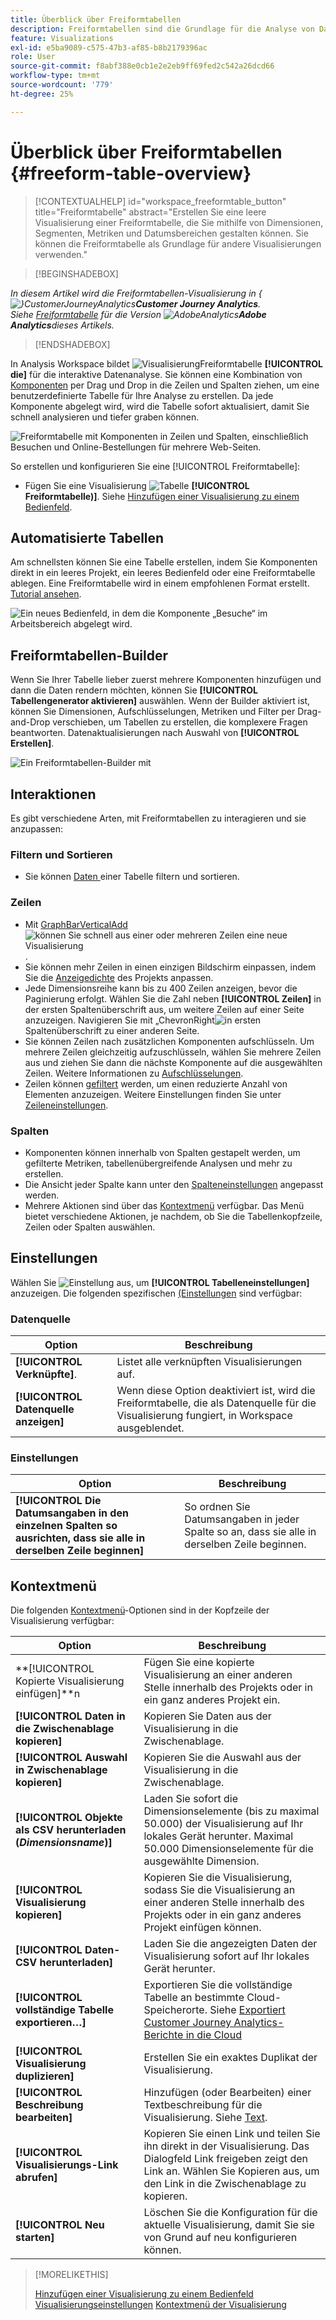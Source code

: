 ```yaml
---
title: Überblick über Freiformtabellen
description: Freiformtabellen sind die Grundlage für die Analyse von Daten in Workspace
feature: Visualizations
exl-id: e5ba9089-c575-47b3-af85-b8b2179396ac
role: User
source-git-commit: f8abf388e0cb1e2e2eb9ff69fed2c542a26dcd66
workflow-type: tm+mt
source-wordcount: '779'
ht-degree: 25%

---
```


# Überblick über Freiformtabellen {#freeform-table-overview}

<!-- markdownlint-disable MD034 -->

>[!CONTEXTUALHELP]
>id="workspace_freeformtable_button"
>title="Freiformtabelle"
>abstract="Erstellen Sie eine leere Visualisierung einer Freiformtabelle, die Sie mithilfe von Dimensionen, Segmenten, Metriken und Datumsbereichen gestalten können. Sie können die Freiformtabelle als Grundlage für andere Visualisierungen verwenden."

<!-- markdownlint-enable MD034 -->


>[!BEGINSHADEBOX]

*In diesem Artikel wird die Freiformtabellen-Visualisierung in {![}CustomerJourneyAnalytics](/help/assets/icons/CustomerJourneyAnalytics.svg)**Customer Journey Analytics**.<br/>Siehe [Freiformtabelle](https://experienceleague.adobe.com/en/docs/analytics/analyze/analysis-workspace/visualizations/freeform-table/freeform-table) für die Version ![AdobeAnalytics](/help/assets/icons/AdobeAnalytics.svg)**Adobe Analytics**dieses Artikels.*

>[!ENDSHADEBOX]


In Analysis Workspace bildet ![ Visualisierung ](/help/assets/icons/Table.svg)Freiformtabelle **[!UICONTROL die]** für die interaktive Datenanalyse. Sie können eine Kombination von [Komponenten](/help/components/overview.md) per Drag und Drop in die Zeilen und Spalten ziehen, um eine benutzerdefinierte Tabelle für Ihre Analyse zu erstellen. Da jede Komponente abgelegt wird, wird die Tabelle sofort aktualisiert, damit Sie schnell analysieren und tiefer graben können.

![Freiformtabelle mit Komponenten in Zeilen und Spalten, einschließlich Besuchen und Online-Bestellungen für mehrere Web-Seiten.](assets/opening-section.png)

So erstellen und konfigurieren Sie eine [!UICONTROL Freiformtabelle]:

* Fügen Sie eine Visualisierung ![Tabelle](/help/assets/icons/Table.svg) **[!UICONTROL Freiformtabelle)]**. Siehe [Hinzufügen einer Visualisierung zu einem Bedienfeld](../freeform-analysis-visualizations.md#add-visualizations-to-a-panel).

## Automatisierte Tabellen

Am schnellsten können Sie eine Tabelle erstellen, indem Sie Komponenten direkt in ein leeres Projekt, ein leeres Bedienfeld oder eine Freiformtabelle ablegen. Eine Freiformtabelle wird in einem empfohlenen Format erstellt. [Tutorial ansehen](https://experienceleague.adobe.com/en/docs/analytics-learn/tutorials/analysis-workspace/building-freeform-tables/auto-build-freeform-tables-in-analysis-workspace).

![Ein neues Bedienfeld, in dem die Komponente „Besuche“ im Arbeitsbereich abgelegt wird.](assets/automated-table.png)

## Freiformtabellen-Builder

Wenn Sie Ihrer Tabelle lieber zuerst mehrere Komponenten hinzufügen und dann die Daten rendern möchten, können Sie **[!UICONTROL Tabellengenerator aktivieren]** auswählen. Wenn der Builder aktiviert ist, können Sie Dimensionen, Aufschlüsselungen, Metriken und Filter per Drag-and-Drop verschieben, um Tabellen zu erstellen, die komplexere Fragen beantworten. Datenaktualisierungen nach Auswahl von **[!UICONTROL Erstellen]**.

![Ein Freiformtabellen-Builder mit ](assets/table-builder.png)

## Interaktionen

Es gibt verschiedene Arten, mit Freiformtabellen zu interagieren und sie anzupassen:

### Filtern und Sortieren

* Sie können [ Daten ](filter-and-sort.md) einer Tabelle filtern und sortieren.

### Zeilen

* Mit [GraphBarVerticalAdd](../freeform-analysis-visualizations.md#visualize) ![ können Sie schnell aus einer oder mehreren Zeilen eine neue Visualisierung ](/help/assets/icons/GraphBarVerticalAdd.svg).
* Sie können mehr Zeilen in einen einzigen Bildschirm einpassen, indem Sie die [Anzeigedichte](/help/analysis-workspace/build-workspace-project/view-density.md) des Projekts anpassen.
* Jede Dimensionsreihe kann bis zu 400 Zeilen anzeigen, bevor die Paginierung erfolgt. Wählen Sie die Zahl neben **[!UICONTROL Zeilen]** in der ersten Spaltenüberschrift aus, um weitere Zeilen auf einer Seite anzuzeigen. Navigieren Sie mit „ChevronRight![ in ](/help/assets/icons/ChevronRight.svg) ersten Spaltenüberschrift zu einer anderen Seite.
* Sie können Zeilen nach zusätzlichen Komponenten aufschlüsseln. Um mehrere Zeilen gleichzeitig aufzuschlüsseln, wählen Sie mehrere Zeilen aus und ziehen Sie dann die nächste Komponente auf die ausgewählten Zeilen. Weitere Informationen zu [Aufschlüsselungen](/help/components/dimensions/t-breakdown-fa.md).
* Zeilen können [gefiltert](/help/components/filters/filters-overview.md) werden, um einen reduzierte Anzahl von Elementen anzuzeigen. Weitere Einstellungen finden Sie unter [Zeileneinstellungen](/help/analysis-workspace/visualizations/freeform-table/column-row-settings/table-settings.md).

### Spalten

* Komponenten können innerhalb von Spalten gestapelt werden, um gefilterte Metriken, tabellenübergreifende Analysen und mehr zu erstellen.
* Die Ansicht jeder Spalte kann unter den [Spalteneinstellungen](/help/analysis-workspace/visualizations/freeform-table/column-row-settings/column-settings.md) angepasst werden.
* Mehrere Aktionen sind über das [Kontextmenü](/help/analysis-workspace/visualizations/freeform-analysis-visualizations.md#context-menu) verfügbar. Das Menü bietet verschiedene Aktionen, je nachdem, ob Sie die Tabellenkopfzeile, Zeilen oder Spalten auswählen.


## Einstellungen

Wählen Sie ![Einstellung](/help/assets/icons/Setting.svg) aus, um **[!UICONTROL Tabelleneinstellungen]** anzuzeigen. Die folgenden spezifischen [ (Einstellungen](../freeform-analysis-visualizations.md#settings) sind verfügbar:

### Datenquelle

| Option | Beschreibung |
|---|---|
| **[!UICONTROL Verknüpfte]**. | Listet alle verknüpften Visualisierungen auf. |
| **[!UICONTROL Datenquelle anzeigen]** | Wenn diese Option deaktiviert ist, wird die Freiformtabelle, die als Datenquelle für die Visualisierung fungiert, in Workspace ausgeblendet. |

### Einstellungen

| Option | Beschreibung |
|---|---|
| **[!UICONTROL Die Datumsangaben in den einzelnen Spalten so ausrichten, dass sie alle in derselben Zeile beginnen]** | So ordnen Sie Datumsangaben in jeder Spalte so an, dass sie alle in derselben Zeile beginnen. |


## Kontextmenü

Die folgenden [Kontextmenü](../freeform-analysis-visualizations.md#context-menu)-Optionen sind in der Kopfzeile der Visualisierung verfügbar:

| Option | Beschreibung |
| --- | --- |
| **[!UICONTROL Kopierte Visualisierung einfügen]**n | Fügen Sie eine kopierte Visualisierung an einer anderen Stelle innerhalb des Projekts oder in ein ganz anderes Projekt ein. |
| **[!UICONTROL Daten in die Zwischenablage kopieren]** | Kopieren Sie Daten aus der Visualisierung in die Zwischenablage. |
| **[!UICONTROL Auswahl in Zwischenablage kopieren]** | Kopieren Sie die Auswahl aus der Visualisierung in die Zwischenablage. |
| **[!UICONTROL Objekte als CSV herunterladen (*Dimensionsname*)]** | Laden Sie sofort die Dimensionselemente (bis zu maximal 50.000) der Visualisierung auf Ihr lokales Gerät herunter. Maximal 50.000 Dimensionselemente für die ausgewählte Dimension. |
| **[!UICONTROL Visualisierung kopieren]** | Kopieren Sie die Visualisierung, sodass Sie die Visualisierung an einer anderen Stelle innerhalb des Projekts oder in ein ganz anderes Projekt einfügen können. |
| **[!UICONTROL Daten-CSV herunterladen]** | Laden Sie die angezeigten Daten der Visualisierung sofort auf Ihr lokales Gerät herunter. |
| **[!UICONTROL vollständige Tabelle exportieren…]** | Exportieren Sie die vollständige Tabelle an bestimmte Cloud-Speicherorte. Siehe [Exportiert Customer Journey Analytics-Berichte in die Cloud](../../export/export-cloud.md) |
| **[!UICONTROL Visualisierung duplizieren]** | Erstellen Sie ein exaktes Duplikat der Visualisierung. |
| **[!UICONTROL Beschreibung bearbeiten]** | Hinzufügen (oder Bearbeiten) einer Textbeschreibung für die Visualisierung. Siehe [Text](../text.md). |
| **[!UICONTROL Visualisierungs-Link abrufen]** | Kopieren Sie einen Link und teilen Sie ihn direkt in der Visualisierung. Das Dialogfeld Link freigeben zeigt den Link an. Wählen Sie Kopieren aus, um den Link in die Zwischenablage zu kopieren. |
| **[!UICONTROL Neu starten]** | Löschen Sie die Konfiguration für die aktuelle Visualisierung, damit Sie sie von Grund auf neu konfigurieren können. |


>[!MORELIKETHIS]
>
>[Hinzufügen einer Visualisierung zu einem Bedienfeld](/help/analysis-workspace/visualizations/freeform-analysis-visualizations.md#add-visualizations-to-a-panel)
>[Visualisierungseinstellungen](/help/analysis-workspace/visualizations/freeform-analysis-visualizations.md#settings)
>[Kontextmenü der Visualisierung](/help/analysis-workspace/visualizations/freeform-analysis-visualizations.md#context-menu)
>
